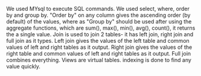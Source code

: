 We used MYsql to execute SQL commands. We used select, where, order by and group by. "Order by" on any column gives the ascending order (by default) of the values, where as "Group by" should be used after using the aggregate functions, which are sum(), max(), min(), avg(), count(), it returns the a single value.
Join is used to join 2 tables- it has left join, right join and full join as it types. Left join gives the values of the left table and common values of left and right tables as it output.
Right join gives the values of the right table and common values of left and right tables as it output. Full join combines everything.
Views are virtual tables. indexing is done to find any value quickly.

